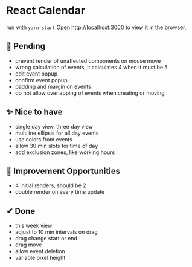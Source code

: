# React Calendar

run with `yarn start`
Open [http://localhost:3000](http://localhost:3000) to view it in the browser.

## 🚨 Pending

- prevent render of unaffected components on mouse move
- wrong calculation of events, it calculates 4 when it must be 5
- edit event popup
- confirm event popup
- padding and margin on events
- do not allow overlapping of events when creating or moving

## ✨ Nice to have

- single day view, three day view
- multiline ellipsis for all day events
- use colors from events
- allow 30 min slots for time of day
- add exclusion zones, like working hours

## 🚀 Improvement Opportunities

- 4 initial renders, should be 2
- double render on every time update

## ✔ Done

- this week view
- adjust to 10 min intervals on drag
- drag change start or end
- drag move
- allow event deletion
- variable pixel height
